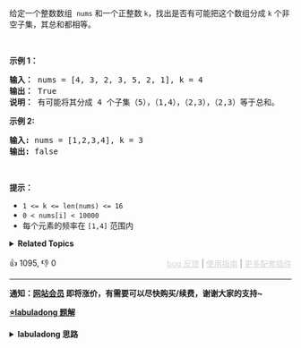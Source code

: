 <p>给定一个整数数组&nbsp;&nbsp;<code>nums</code> 和一个正整数 <code>k</code>，找出是否有可能把这个数组分成 <code>k</code> 个非空子集，其总和都相等。</p>

<p>&nbsp;</p>

<p><strong>示例 1：</strong></p>

<pre>
<strong>输入：</strong> nums = [4, 3, 2, 3, 5, 2, 1], k = 4
<strong>输出：</strong> True
<strong>说明：</strong> 有可能将其分成 4 个子集（5），（1,4），（2,3），（2,3）等于总和。</pre>

<p><strong>示例 2:</strong></p>

<pre>
<strong>输入:</strong> nums = [1,2,3,4], k = 3
<strong>输出:</strong> false</pre>

<p>&nbsp;</p>

<p><strong>提示：</strong></p>

<ul> 
 <li><code>1 &lt;= k &lt;= len(nums) &lt;= 16</code></li> 
 <li><code>0 &lt; nums[i] &lt; 10000</code></li> 
 <li>每个元素的频率在 <code>[1,4]</code> 范围内</li> 
</ul>

<details><summary><strong>Related Topics</strong></summary>位运算 | 记忆化搜索 | 数组 | 动态规划 | 回溯 | 状态压缩</details><br>

<div>👍 1095, 👎 0<span style='float: right;'><span style='color: gray;'><a href='https://github.com/labuladong/fucking-algorithm/issues' target='_blank' style='color: lightgray;text-decoration: underline;'>bug 反馈</a> | <a href='https://labuladong.online/algo/fname.html?fname=jb插件简介' target='_blank' style='color: lightgray;text-decoration: underline;'>使用指南</a> | <a href='https://labuladong.online/algo/' target='_blank' style='color: lightgray;text-decoration: underline;'>更多配套插件</a></span></span></div>

<div id="labuladong"><hr>

**通知：[网站会员](https://labuladong.online/algo/intro/site-vip/) 即将涨价，有需要可以尽快购买/续费，谢谢大家的支持~**



<p><strong><a href="https://labuladong.online/algo/practice-in-action/partition-to-k-equal-sum-subsets/" target="_blank">⭐️labuladong 题解</a></strong></p>
<details><summary><strong>labuladong 思路</strong></summary>


<div id="labuladong_solution_zh">

## 基本思路

回溯算法是笔试中最好用的算法，只要你没什么思路，就用回溯算法暴力求解，即便不能通过所有测试用例，多少能过一点。

这道题的解法其实就是暴力穷举所有的子集划分方式，看看有没有符合题意的划分方法。详细题解讲解了两种穷举思路，分别是以数字的角度和子集的角度进行穷举，这里只讲后者，因为效率较高。

以桶的视角进行穷举，每个桶需要遍历 `nums` 中的所有数字，决定是否把当前数字装进桶中；当装满一个桶之后，还要装下一个桶，直到所有桶都装满为止。

按照这个逻辑，结合 [回溯算法框架](https://labuladong.online/algo/essential-technique/backtrack-framework/)，就能写出 `backtrack` 函数了。

当然，单纯暴力穷举会出现冗余计算，所以我们需要借助备忘录进行剪枝。如果你想进一步提高算法效率，还需要运用位图技巧优化空间复杂度，建议看详细题解。

**详细题解**：
  - [回溯算法实践：集合划分](https://labuladong.online/algo/practice-in-action/partition-to-k-equal-sum-subsets/)

</div>





<div id="solution">

## 解法代码



<div class="tab-panel"><div class="tab-nav">
<button data-tab-item="cpp" class="tab-nav-button btn " data-tab-group="default" onclick="switchTab(this)">cpp🤖</button>

<button data-tab-item="python" class="tab-nav-button btn " data-tab-group="default" onclick="switchTab(this)">python🤖</button>

<button data-tab-item="java" class="tab-nav-button btn active" data-tab-group="default" onclick="switchTab(this)">java🟢</button>

<button data-tab-item="go" class="tab-nav-button btn " data-tab-group="default" onclick="switchTab(this)">go🤖</button>

<button data-tab-item="javascript" class="tab-nav-button btn " data-tab-group="default" onclick="switchTab(this)">javascript🤖</button>
</div><div class="tab-content">
<div data-tab-item="cpp" class="tab-item " data-tab-group="default"><div class="highlight">

```cpp
// 注意：cpp 代码由 chatGPT🤖 根据我的 java 代码翻译。
// 本代码的正确性已通过力扣验证，如有疑问，可以对照 java 代码查看。

class Solution {
public:
    bool canPartitionKSubsets(vector<int>& nums, int k) {
        // 排除一些基本情况
        if (k > nums.size()) return false;
        int sum = 0;
        for (int v : nums) sum += v;
        if (sum % k != 0) return false;
        
        // 使用位图技巧
        int used = 0;
        int target = sum / k;
        // k 号桶初始什么都没装，从 nums[0] 开始做选择
        return backtrack(k, 0, nums, 0, used, target);
    }

private:
    unordered_map<int, bool> memo;

    bool backtrack(int k, int bucket, vector<int>& nums, int start, int used, int target) {        
        // base case
        if (k == 0) {
            // 所有桶都被装满了，而且 nums 一定全部用完了
            return true;
        }
        if (bucket == target) {
            // 装满了当前桶，递归穷举下一个桶的选择
            // 让下一个桶从 nums[0] 开始选数字
            bool res = backtrack(k - 1, 0, nums, 0, used, target);
            // 缓存结果
            memo[used] = res;
            return res;
        }
        
        if (memo.find(used) != memo.end()) {
            // 避免冗余计算
            return memo[used];
        }

        for (int i = start; i < nums.size(); i++) {
            // 剪枝
            // 判断第 i 位是否是 1
            if (((used >> i) & 1) == 1) {
                // nums[i] 已经被装入别的桶中
                continue;
            }
            if (nums[i] + bucket > target) {
                continue;
            }
            // 做选择
            // 将第 i 位置为 1
            used |= 1 << i;
            bucket += nums[i];/**<extend down -200>![](https://labuladong.online/algo/images/set-split/5.jpeg) */
            // 递归穷举下一个数字是否装入当前桶
            if (backtrack(k, bucket, nums, i + 1, used, target)) {
                return true;
            }
            // 撤销选择
            // 将第 i 位置为 0
            used ^= 1 << i;
            bucket -= nums[i];
        }

        return false;
    }
};
```

</div></div>

<div data-tab-item="python" class="tab-item " data-tab-group="default"><div class="highlight">

```python
# 注意：python 代码由 chatGPT🤖 根据我的 java 代码翻译。
# 本代码的正确性已通过力扣验证，如有疑问，可以对照 java 代码查看。

class Solution:
    def canPartitionKSubsets(self, nums, k):
        # 排除一些基本情况
        if k > len(nums):
            return False
        total_sum = sum(nums)
        if total_sum % k != 0:
            return False
        
        # 使用位图技巧
        used = 0
        target = total_sum // k
        # k 号桶初始什么都没装，从 nums[0] 开始做选择
        return self.backtrack(k, 0, nums, 0, used, target)

    def __init__(self):
        self.memo = {}

    def backtrack(self, k, bucket, nums, start, used, target):
        # base case
        if k == 0:
            # 所有桶都被装满了，而且 nums 一定全部用完了
            return True
        if bucket == target:
            # 装满了当前桶，递归穷举下一个桶的选择
            # 让下一个桶从 nums[0] 开始选数字
            res = self.backtrack(k - 1, 0, nums, 0, used, target)
            # 缓存结果
            self.memo[used] = res
            return res
        
        if used in self.memo:
            # 避免冗余计算
            return self.memo[used]

        for i in range(start, len(nums)):
            # 剪枝
            # 判断第 i 位是否是 1
            if (used >> i) & 1 == 1:
                # nums[i] 已经被装入别的桶中
                continue
            if nums[i] + bucket > target:
                continue
            # 做选择
            # 将第 i 位置为 1
            used |= 1 << i
            bucket += nums[i]
            # 递归穷举下一个数字是否装入当前桶
            if self.backtrack(k, bucket, nums, i + 1, used, target):
                return True
            # 撤销选择
            # 将第 i 位置为 0
            used ^= 1 << i
            bucket -= nums[i]

        return False
```

</div></div>

<div data-tab-item="java" class="tab-item active" data-tab-group="default"><div class="highlight">

```java
class Solution {
    public boolean canPartitionKSubsets(int[] nums, int k) {
        // 排除一些基本情况
        if (k > nums.length) return false;
        int sum = 0;
        for (int v : nums) sum += v;
        if (sum % k != 0) return false;
        
        // 使用位图技巧
        int used = 0;
        int target = sum / k;
        // k 号桶初始什么都没装，从 nums[0] 开始做选择
        return backtrack(k, 0, nums, 0, used, target);
    }

    HashMap<Integer, Boolean> memo = new HashMap<>();

    boolean backtrack(int k, int bucket,
                    int[] nums, int start, int used, int target) {        
        // base case
        if (k == 0) {
            // 所有桶都被装满了，而且 nums 一定全部用完了
            return true;
        }
        if (bucket == target) {
            // 装满了当前桶，递归穷举下一个桶的选择
            // 让下一个桶从 nums[0] 开始选数字
            boolean res = backtrack(k - 1, 0, nums, 0, used, target);
            // 缓存结果
            memo.put(used, res);
            return res;
        }
        
        if (memo.containsKey(used)) {
            // 避免冗余计算
            return memo.get(used);
        }

        for (int i = start; i < nums.length; i++) {
            // 剪枝
            // 判断第 i 位是否是 1
            if (((used >> i) & 1) == 1) {
                // nums[i] 已经被装入别的桶中
                continue;
            }
            if (nums[i] + bucket > target) {
                continue;
            }
            // 做选择
            // 将第 i 位置为 1
            used |= 1 << i;
            bucket += nums[i];/**<extend down -200>![](https://labuladong.online/algo/images/set-split/5.jpeg) */
            // 递归穷举下一个数字是否装入当前桶
            if (backtrack(k, bucket, nums, i + 1, used, target)) {
                return true;
            }
            // 撤销选择
            // 将第 i 位置为 0
            used ^= 1 << i;
            bucket -= nums[i];
        }

        return false;
    }
}
```

</div></div>

<div data-tab-item="go" class="tab-item " data-tab-group="default"><div class="highlight">

```go
// 注意：go 代码由 chatGPT🤖 根据我的 java 代码翻译。
// 本代码的正确性已通过力扣验证，如有疑问，可以对照 java 代码查看。

func canPartitionKSubsets(nums []int, k int) bool {
    // 排除一些基本情况
    if k > len(nums) {
        return false
    }
    sum := 0
    for _, v := range nums {
        sum += v
    }
    if sum % k != 0 {
        return false
    }

    // 使用位图技巧
    used := 0
    target := sum / k
    // k 号桶初始什么都没装，从 nums[0] 开始做选择
    memo := make(map[int]bool)
    return backtrack(k, 0, nums, 0, used, target, memo)
}

func backtrack(k int, bucket int, nums []int, start int, used int, target int, memo map[int]bool) bool {
    // base case
    if k == 0 {
        // 所有桶都被装满了，而且 nums 一定全部用完了
        return true
    }
    if bucket == target {
        // 装满了当前桶，递归穷举下一个桶的选择
        // 让下一个桶从 nums[0] 开始选数字
        res := backtrack(k-1, 0, nums, 0, used, target, memo)
        // 缓存结果
        memo[used] = res
        return res
    }

    if val, ok := memo[used]; ok {
        // 避免冗余计算
        return val
    }

    for i := start; i < len(nums); i++ {
        // 剪枝
        // 判断第 i 位是否是 1
        if (used>>i)&1 == 1 {
            // nums[i] 已经被装入别的桶中
            continue
        }
        if nums[i]+bucket > target {
            continue
        }
        // 做选择
        // 将第 i 位置为 1
        used |= 1 << i
        bucket += nums[i]
        // 递归穷举下一个数字是否装入当前桶
        if backtrack(k, bucket, nums, i+1, used, target, memo) {
            return true
        }
        // 撤销选择
        // 将第 i 位置为 0
        used ^= 1 << i
        bucket -= nums[i]
    }

    return false
}
```

</div></div>

<div data-tab-item="javascript" class="tab-item " data-tab-group="default"><div class="highlight">

```javascript
// 注意：javascript 代码由 chatGPT🤖 根据我的 java 代码翻译。
// 本代码的正确性已通过力扣验证，如有疑问，可以对照 java 代码查看。

var canPartitionKSubsets = function(nums, k) {
    // 排除一些基本情况
    if (k > nums.length) return false;
    let sum = 0;
    for (let v of nums) sum += v;
    if (sum % k != 0) return false;
    
    // 使用位图技巧
    let used = 0;
    let target = sum / k;
    let memo = new Map();
    
    // k 号桶初始什么都没装，从 nums[0] 开始做选择
    return backtrack(k, 0, nums, 0, used, target, memo);
};

// @visualize status(start,bucket)
var backtrack = function(k, bucket, nums, start, used, target, memo) {
    // base case
    if (k == 0) {
        // 所有桶都被装满了，而且 nums 一定全部用完了
        return true;
    }
    if (bucket == target) {
        // 装满了当前桶，递归穷举下一个桶的选择
        // 让下一个桶从 nums[0] 开始选数字
        let res = backtrack(k - 1, 0, nums, 0, used, target, memo);
        // 缓存结果
        memo.set(used, res);
        return res;
    }
    
    if (memo.has(used)) {
        // 避免冗余计算
        return memo.get(used);
    }

    for (let i = start; i < nums.length; i++) {
        // 剪枝
        // 判断第 i 位是否是 1
        if (((used >> i) & 1) == 1) {
            // nums[i] 已经被装入别的桶中
            continue;
        }
        if (nums[i] + bucket > target) {
            continue;
        }
        // 做选择
        // 将第 i 位置为 1
        // @visualize choose(nums[i])
        used |= 1 << i;
        bucket += nums[i];
        
        // 递归穷举下一个数字是否装入当前桶
        if (backtrack(k, bucket, nums, i + 1, used, target, memo)) {
            return true;
        }

        // 撤销选择
        // 将第 i 位置为 0
        // @visualize unchoose()
        used ^= 1 << i;
        bucket -= nums[i];
    }

    return false;
};
```

</div></div>
</div></div>

<hr /><details open hint-container details><summary style="font-size: medium"><strong>🌈🌈 算法可视化 🌈🌈</strong></summary><div id="data_partition-to-k-equal-sum-subsets"  ></div><div class="resizable aspect-ratio-container" style="height: 100%;">
<div id="iframe_partition-to-k-equal-sum-subsets"></div></div>
</details><hr /><br />

</div>
</details>
</div>















